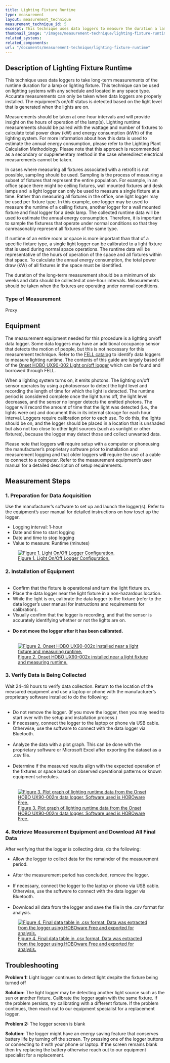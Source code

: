 ```yaml
---
title: Lighting Fixture Runtime
type: measurement
layout: measurement_technique
measurement_technique_id: 5
excerpt: This technique uses data loggers to measure the duration a lamp or light fixture remains on.
thumbnail_image: "/images/measurement-technique/lighting-fixture-runtime/2024_0410_lighting fixture runtime MT_thumbnail.jpeg"
related_systems:
related_components:
url: "/documents/measurement-technique/lighting-fixture-runtime"
---
```


## Description of Lighting Fixture Runtime

This technique uses data loggers to take long-term measurements of the runtime duration for a lamp or lighting fixture. This technique can be used on lighting systems with any schedule and located in any space type. Accurate measurements can only be taken when data loggers are properly installed. The equipment’s on/off status is detected based on the light level that is generated when the lights are on. 

Measurements should be taken at one-hour intervals​ and will provide insight on the hours of operation of the lamp(s)​. ​Lighting runtime measurements should be paired with t​he wattage and number of fixtures​ ​to calculate total power draw (kW)​ and energy consumption (kWh)​ of the lighting system. For more information about how ​this data is used to estimate the ​annual energy ​consumption, ​please refer to the Lighting Plant Calculation Methodology.​ Please note that this approach is recommended as a secondary or supplementary method in the case where ​direct electrical measurements cannot be taken. 

​​In cases where measuring all fixtures associated with a retrofit is not possible, sampling should be used. ​Sampling is the process of measuring a ​subset of ​fixture​s​ that represent the entire population. For example, in an office​ space​ there might be ceiling fixtures, wall mounted fixtures and desk lamps​ and ​​ 	​a light logger ​can ​only ​be used to measure ​a single fixture ​at a time​. Rather than measuring all fixtures in the office, one light logger ​may be used ​per fixture type​. In this example, ​one logger ​may be used ​to measure the runtime of a ceiling fixture, another logger for a wall mounted fixture and ​final ​logger for a desk lamp. The collected runtime data will be used to estimate the annual energy consumption​. Therefore, ​it is important to ​sample​​ ​the fixtures​s​ that operate​ ​under normal conditions so that ​they can ​​​reasonably represent all fixtures of the same type.

If runtime of an entire room or space​ is more important than ​that of a specific ​fixture type, ​a​​ ​single light logger can be calibrated to a light fixture that is used during normal ​space ​operations. The runtime data will be representative of the hours of operation of the space and all fixtures within that space. To calculate the annual energy consumption​, the ​total power draw (kW) of all fixtures in the space must be identified. 

The duration of the long-term measurement should be a minimum of six weeks and data should be collected at one-hour intervals. Measurements should be taken when the fixtures are operating under normal conditions.

### Type of Measurement

Proxy

## Equipment

The measurement equipment needed for this procedure is a lighting on/off data logger. Some data loggers may have an additional occupancy sensor that detects the motion of people, but this is not necessary for this measurement technique. Refer to the [FELL catalog](https://nycenergytools.com/equipment/?_search_equipment=light) to identify data loggers to measure lighting runtime. The contents of this guide are largely based off of the [Onset HOBO UX90-002 Light on/off logger](https://nycenergytools.com/equipment/light-on-off-data-logger-3/) which can be found and borrowed through FELL. 

When a lighting system turns on, it emits photons. The lighting on/off sensor operates by using a photosensor to detect the light level and recording the length of time for which the light is detected. The runtime period is considered complete once the light turns off, the light level decreases, and the sensor no longer detects the emitted photons. The logger will record the amount of time that the light was detected (i.e., the lights were on) and document this in its internal storage for each hour interval. Loggers require calibration prior to each use. To do this, the lights should be on, and the logger should be placed in a location that is unshaded but also not too close to other light sources (such as sunlight or other fixtures), because the logger may detect those and collect unwanted data. 

Please ​note ​​that loggers ​will​​​ ​require setup with a computer or phone ​using ​​the manufacturer’s proprietary software prior to installation and measurement logging​ and that older loggers will require the use of a cable to connect to a computer​.​ Refer to the measurement equipment’s user manual for a detailed description of setup requirements. 

## Measurement Steps

### 1. Preparation for Data Acquisition

Use the manufacturer’s software to ​set up ​​and launch ​the logger​(s)​. Refer to the ​equipment’s ​user manual for detailed instructions on how to ​set up​ the logger. 

<ul>
<li>Logging interval: 1-hour </li>
<li>Date and time to start logging</li>
<li>Date and time to stop logging</li>
<li>Value to measure: ​R​untime (minutes)</li>
</ul>

<a href="https://www.youtube.com/watch?v=zcR39ATSAbM&list=PL-NERcBsKg4VRiNsxpXVgfI9RaTywiMVC&index=1">
<figure class="figure">
  <img src="/images/measurement-technique/lighting-fixture-runtime/Lighting Fixture Runtime Figure 1 Updated.png" class="figure-img img-fluid rounded" alt="Figure 1. Light On/Off Logger Configuration.">
  <figcaption class="figure-caption text-left">Figure 1. Light On/Off Logger Configuration.</figcaption>
</figure>
</a>

### 2. Installation of Equipment

<ul>
​​​<li>Confirm that the fixture is operational and turn the light fixture on.​​</li> 
<li>Place the data logger near the light fixture​ in a non-hazardous location.​</li> 
<li>​​​While the light is on, c​alibrate the data logger to the fixture (refer to the ​data logger’s ​user manual for instructions​ and requirements for calibration​)​.​​</li>
<li>​​​Visually confirm that the logger is recording, and that the sensor is accurately identifying whether or not the lights are on.</li> ​
<strong><li>Do not move the logger after it has been calibrated​.</li>​</strong>
</ul> 

<a href="https://www.youtube.com/watch?v=0OJvUP_NdYM&list=PL-NERcBsKg4VRiNsxpXVgfI9RaTywiMVC&index=2">
<figure class="figure">
  <img src="/images/measurement-technique/lighting-fixture-runtime/Lighting Fixture Runtime Figure 2 Updated.png" class="figure-img img-fluid rounded" alt="Figure 2. Onset HOBO UX90-002x​ ​installed near a light fixture and measuring runtime.">
  <figcaption class="figure-caption text-left">Figure 2. Onset HOBO UX90-002x​ ​installed near a light fixture and measuring runtime.</figcaption>
</figure>
</a>

### 3. Verify Data is Being Collected

Wait ​24-48 hours to verify data collection. Return to the location of the measured equipment ​​and use ​​a laptop or phone with the manufacturer’s ​proprietary​ software installed to do the following:

<ul> 
​​<li></strong>Do not re​move the logger. (​​​If you move the logger, then you may need to start over with the setup and installation process​​​.​​)</strong></li>
<li>​​​​If necessary, connect the logger to the laptop or phone via USB cable. Otherwise, use the software to connect with the data logger via Bluetooth.</li> ​​​ 
<li>​​​Analyze the data with a ​​plot graph​. This can be done with the proprietary software or Microsoft Excel after exporting the dataset as a .csv file.</li> ​​ 	​ 
<li>Determine if ​the ​measured results align with ​the ​expected operation of the fixtures or space​ based on observed operational patterns or known equipment schedules.</li> ​ 
</ul>

<a href="https://www.youtube.com/watch?v=JkNpQ81sdcQ&list=PL-NERcBsKg4VRiNsxpXVgfI9RaTywiMVC&index=3 ">
<figure class="figure">
  <img src="/images/measurement-technique/lighting-fixture-runtime/Lighting Fixture Runtime Figure 3 Updated.png" class="figure-img img-fluid rounded" alt="Figure 3. ​P​lot graph of ​lighting runtime ​data from the Onset HOBO UX90-002m data logger.​ Software used is HOBOware Free.">
  <figcaption class="figure-caption text-left">Figure 3. ​P​lot graph of ​lighting runtime ​data from the Onset HOBO UX90-002m data logger.​ Software used is HOBOware Free.</figcaption>
</figure>
</a>

### 4. Retrieve Measurement Equipment and Download All Final Data

After verifying ​that ​the logger is collecting data​,​ do the following: 
<ul>
<li>Allow the logger to collect data for the remainder of the measurement period​.​​</li> 	​ 
<li>​​After the measurement period ​has concluded, ​remove the logger​.</li>​​ 
<li>​​​If necessary, connect the logger to the laptop or phone via USB cable. Otherwise, use the software to connect with the data logger via Bluetooth.</li>​
<li>Download all data from the logger and ​save the file in the​​ .​csv format for analysis​.​</li> 
</ul>

<a href="https://www.youtube.com/watch?v=BP5RZugx20o&list=PL-NERcBsKg4VRiNsxpXVgfI9RaTywiMVC&index=4">
<figure class="figure">
  <img src="/images/measurement-technique/lighting-fixture-runtime/Lighting Fixture Runtime Figure 4 Updated.png" class="figure-img img-fluid rounded" alt="Figure 4. Final data​ table ​in .csv format. Data was extracted from the logger using HOBOware Free and exported ​for analysis.">
  <figcaption class="figure-caption text-left">Figure 4. Final data​ table ​in .csv format. Data was extracted from the logger using HOBOware Free and exported ​for analysis.</figcaption>
</figure>
</a>

## Troubleshooting 

<strong>Problem 1:</strong> Light logger continues to detect light despite the fixture being turned off 

<div class="alert alert-warning" role="alert">
<strong>Solution:</strong> The light logger may be detecting another light source such as the sun or another fixture. Calibrate the logger again with the same fixture. If the problem persists, try calibrating with a different fixture. If the problem continues, then reach out to our equipment specialist for a replacement logger.
</div>

<strong>Problem 2:</strong> The logger screen is blank 

<div class="alert alert-warning" role="alert">
<strong>Solution:</strong> The logger might have an energy saving feature that conserves battery life by turning off the screen. Try pressing one of the logger buttons or connecting to it with your phone or laptop.​ If the screen remains blank then try replacing the battery otherwise reach out to our equipment specialist for a replacement.
</div>
